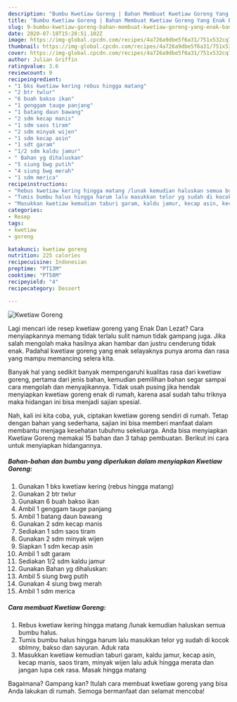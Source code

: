 ```yaml
---
description: "Bumbu Kwetiaw Goreng | Bahan Membuat Kwetiaw Goreng Yang Enak Banget"
title: "Bumbu Kwetiaw Goreng | Bahan Membuat Kwetiaw Goreng Yang Enak Banget"
slug: 9-bumbu-kwetiaw-goreng-bahan-membuat-kwetiaw-goreng-yang-enak-banget
date: 2020-07-18T15:28:51.102Z
image: https://img-global.cpcdn.com/recipes/4a726a9dbe5f6a31/751x532cq70/kwetiaw-goreng-foto-resep-utama.jpg
thumbnail: https://img-global.cpcdn.com/recipes/4a726a9dbe5f6a31/751x532cq70/kwetiaw-goreng-foto-resep-utama.jpg
cover: https://img-global.cpcdn.com/recipes/4a726a9dbe5f6a31/751x532cq70/kwetiaw-goreng-foto-resep-utama.jpg
author: Julian Griffin
ratingvalue: 3.6
reviewcount: 9
recipeingredient:
- "1 bks kwetiaw kering rebus hingga matang"
- "2 btr twlur"
- "6 buah bakso ikan"
- "1 genggam tauge panjang"
- "1 batang daun bawang"
- "2 sdm kecap manis"
- "1 sdm saos tiram"
- "2 sdm minyak wijen"
- "1 sdm kecap asin"
- "1 sdt garam"
- "1/2 sdm kaldu jamur"
- " Bahan yg dihaluskan"
- "5 siung bwg putih"
- "4 siung bwg merah"
- "1 sdm merica"
recipeinstructions:
- "Rebus kwetiaw kering hingga matang /lunak kemudian haluskan semua bumbu halus."
- "Tumis bumbu halus hingga harum lalu masukkan telor yg sudah di kocok sblmny, bakso dan sayuran. Aduk rata"
- "Masukkan kwetiaw kemudian taburi garam, kaldu jamur, kecap asin, kecap manis, saos tiram, minyak wijen lalu aduk hingga merata dan jangan lupa cek rasa. Masak hingga matang"
categories:
- Resep
tags:
- kwetiaw
- goreng

katakunci: kwetiaw goreng 
nutrition: 225 calories
recipecuisine: Indonesian
preptime: "PT13M"
cooktime: "PT58M"
recipeyield: "4"
recipecategory: Dessert

---
```



![Kwetiaw Goreng](https://img-global.cpcdn.com/recipes/4a726a9dbe5f6a31/751x532cq70/kwetiaw-goreng-foto-resep-utama.jpg)

Lagi mencari ide resep kwetiaw goreng yang Enak Dan Lezat? Cara menyiapkannya memang tidak terlalu sulit namun tidak gampang juga. Jika salah mengolah maka hasilnya akan hambar dan justru cenderung tidak enak. Padahal kwetiaw goreng yang enak selayaknya punya aroma dan rasa yang mampu memancing selera kita.



Banyak hal yang sedikit banyak mempengaruhi kualitas rasa dari kwetiaw goreng, pertama dari jenis bahan, kemudian pemilihan bahan segar sampai cara mengolah dan menyajikannya. Tidak usah pusing jika hendak menyiapkan kwetiaw goreng enak di rumah, karena asal sudah tahu triknya maka hidangan ini bisa menjadi sajian spesial.


Nah, kali ini kita coba, yuk, ciptakan kwetiaw goreng sendiri di rumah. Tetap dengan bahan yang sederhana, sajian ini bisa memberi manfaat dalam membantu menjaga kesehatan tubuhmu sekeluarga. Anda bisa menyiapkan Kwetiaw Goreng memakai 15 bahan dan 3 tahap pembuatan. Berikut ini cara untuk menyiapkan hidangannya.

<!--inarticleads1-->

##### Bahan-bahan dan bumbu yang diperlukan dalam menyiapkan Kwetiaw Goreng:

1. Gunakan 1 bks kwetiaw kering (rebus hingga matang)
1. Gunakan 2 btr twlur
1. Gunakan 6 buah bakso ikan
1. Ambil 1 genggam tauge panjang
1. Ambil 1 batang daun bawang
1. Gunakan 2 sdm kecap manis
1. Sediakan 1 sdm saos tiram
1. Gunakan 2 sdm minyak wijen
1. Siapkan 1 sdm kecap asin
1. Ambil 1 sdt garam
1. Sediakan 1/2 sdm kaldu jamur
1. Gunakan  Bahan yg dihaluskan:
1. Ambil 5 siung bwg putih
1. Gunakan 4 siung bwg merah
1. Ambil 1 sdm merica




<!--inarticleads2-->

##### Cara membuat Kwetiaw Goreng:

1. Rebus kwetiaw kering hingga matang /lunak kemudian haluskan semua bumbu halus.
1. Tumis bumbu halus hingga harum lalu masukkan telor yg sudah di kocok sblmny, bakso dan sayuran. Aduk rata
1. Masukkan kwetiaw kemudian taburi garam, kaldu jamur, kecap asin, kecap manis, saos tiram, minyak wijen lalu aduk hingga merata dan jangan lupa cek rasa. Masak hingga matang




Bagaimana? Gampang kan? Itulah cara membuat kwetiaw goreng yang bisa Anda lakukan di rumah. Semoga bermanfaat dan selamat mencoba!
